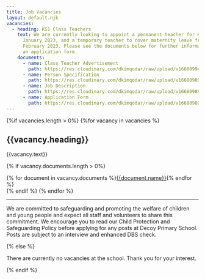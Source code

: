 ```yaml
---
title: Job Vacancies
layout: default.njk
vacancies:
  - heading: KS1 Class Teachers
    text: W﻿e are currently looking to appoint a permanent teacher for KS1 from
      January 2023, and a temporary teacher to cover maternity leave from
      February 2023. Please see the documents below for further information and
      an application form.
    documents:
      - name: Class Teacher Advertisement
        path: https://res.cloudinary.com/dkimqodar/raw/upload/v1668099408/vacancies/Teacher_advertisement_zeix7q.docx
      - name: Person Specification
        path: https://res.cloudinary.com/dkimqodar/raw/upload/v1668098981/vacancies/Person_spec_x1a60a.docx
      - name: Job Description
        path: https://res.cloudinary.com/dkimqodar/raw/upload/v1668098981/vacancies/Class_teacher_job_description_cexedn.docx
      - name: Application Form
        path: https://res.cloudinary.com/dkimqodar/raw/upload/v1668098982/vacancies/Application_form_-_teaching_urjocz.docx
---
```


{%if vacancies.length > 0%}
{%for vacancy in vacancies %}

<h2>{{vacancy.heading}}</h2>

{{vacancy.text}}

{% if vacancy.documents.length > 0%}

<div class="content-grid">
{% for document in vacancy.documents %}<a href="{{document.path}}">{{document.name}}</a>{% endfor %}
</div>
{% endif %}
{% endfor %}
<hr>
<p>We are committed to safeguarding and promoting the welfare of children and young people and expect all staff and volunteers to share this commitment. We encourage you to read our Child Protection and Safeguarding Policy before applying for any posts at Decoy Primary School. Posts are subject to an interview and enhanced DBS check.</p>
{% else %}
<p>There are currently no vacancies at the school. Thank you for your interest.</p>
{% endif %}
